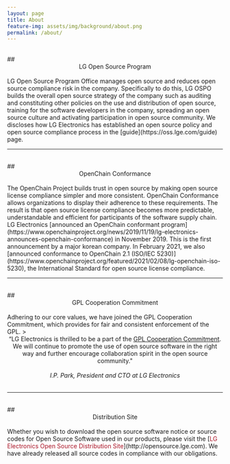 ```yaml
---
layout: page
title: About
feature-img: assets/img/background/about.png
permalink: /about/
---
```

<br>
## <center>LG Open Source Program</center>
<br>
LG Open Source Program Office manages open source and reduces open source compliance risk in the company. Specifically to do this, LG OSPO builds the overall open source strategy of the company such as auditing and constituting other policies on the use and distribution of open source, training for the software developers in the company, spreading an open source culture and activating participation in open source community. We discloses how LG Electronics has established an open source policy and open source compliance process in the [guide](https://oss.lge.com/guide) page.

<br>
<hr>

<br>
## <center>OpenChain Conformance</center>
<br>
The OpenChain Project builds trust in open source by making open source license compliance simpler and more consistent. OpenChain Conformance allows organizations to display their adherence to these requirements. The result is that open source license compliance becomes more predictable, understandable and efficient for participants of the software supply chain.
LG Electronics [announced an OpenChain conformant program](https://www.openchainproject.org/news/2019/11/19/lg-electronics-announces-openchain-conformance) in November 2019. This is the first announcement by a major korean company. In February 2021, we also [announced conformance to OpenChain 2.1 (ISO/IEC 5230)](https://www.openchainproject.org/featured/2021/02/08/lg-openchain-iso-5230), the International Standard for open source license compliance.

<br>
<hr>

<br>
## <center>GPL Cooperation Commitment</center>
<br>
Adhering to our core values, we have joined the GPL Cooperation Commitment, which provides for fair and consistent enforcement of the GPL.
><center>“LG Electronics is thrilled to be a part of the <a href="https://github.com/LGE-OSS/gpl-commitment">GPL Cooperation Commitment</a>. We will continue to promote the use of open source software in the right way and further encourage collaboration spirit in the open source community."
<br>
<br><em>I.P. Park, President and CTO at LG Electronics</em></center>  

<br>
<hr>

<br>
## <center>Distribution Site</center>
<br>
Whether you wish to download the open source software notice or source codes for Open Source Software used in our products, please visit the [<span style="color:#ab1628">LG Electronics Open Source Distribution Site</span>](http://opensource.lge.com). We have already released all source codes in compliance with our obligations.   

<br>
